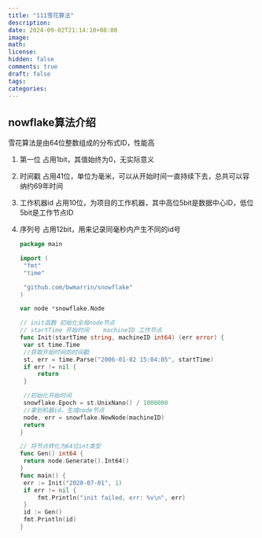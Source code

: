 ```yaml
---
title: "111雪花算法"
description: 
date: 2024-09-02T21:14:10+08:00
image: 
math: 
license: 
hidden: false
comments: true
draft: false
tags:   
categories:
---
```


## nowflake算法介绍

雪花算法是由64位整数组成的分布式ID，性能高

1. 第一位   占用1bit，其值始终为0，无实际意义

2. 时间戳  占用41位，单位为毫米，可以从开始时间一直持续下去，总共可以容纳约69年时间

3. 工作机器id  占用10位，为项目的工作机器，其中高位5bit是数据中心ID，低位5bit是工作节点ID

4. 序列号  占用12bit，用来记录同毫秒内产生不同的id号

   ```go
   package main
   
   import (
   	"fmt"
   	"time"
   
   	"github.com/bwmarrin/snowflake"
   )
   
   var node *snowflake.Node
   
   // init函数 初始化全局node节点
   // startTime 开始时间    machineID 工作节点
   func Init(startTime string, machineID int64) (err error) {
   	var st time.Time
   	//获取开始时间的时间戳
   	st, err = time.Parse("2006-01-02 15:04:05", startTime)
   	if err != nil {
   		return
   	}
   
   	//初始化开始时间
   	snowflake.Epoch = st.UnixNano() / 1000000
   	//拿到机器id，生成node节点
   	node, err = snowflake.NewNode(machineID)
   	return
   }
   
   // 将节点转化为64位int类型
   func Gen() int64 {
   	return node.Generate().Int64()
   }
   func main() {
   	err := Init("2020-07-01", 1)
   	if err != nil {
   		fmt.Println("init failed, err: %v\n", err)
   	}
   	id := Gen()
   	fmt.Println(id)
   }
   
   ```

